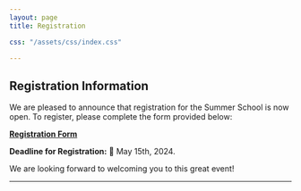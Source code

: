 ```yaml
---
layout: page
title: Registration

css: "/assets/css/index.css"

---
```


<!-- <div class="list-filters">
  <a href="/escuelaverano2024/" class="list-filter">Home</a>
  <a href="/escuelaverano2024/speakers/" class="list-filter filter-selected">Speakers</a>
  <a href="/escuelaverano2024/program/" class="list-filter">Program</a>
  <a href="/escuelaverano2024/about/" class="list-filter">About</a>
</div> --> 
<!-- Commented above because it repeats the same function as the website navigation bar -->


## Registration Information

We are pleased to announce that registration for the Summer School is now open. To register, please complete the form provided below:

[**Registration Form**](https://forms.gle/QKrF9wSWHVchDPcE6)

**Deadline for Registration:** 📅 May 15th, 2024.

We are looking forward to welcoming you to this great event!

---
